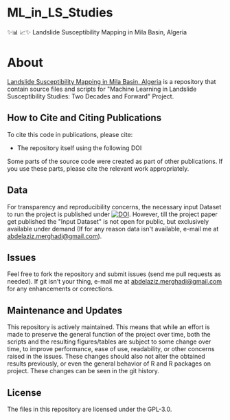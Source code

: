 # ML_in_LS_Studies
:sparkles::bar_chart: :chart_with_upwards_trend::sparkles:  Landslide Susceptibility Mapping in Mila Basin, Algeria




# About

[Landslide Susceptibility Mapping in Mila Basin, Algeria](https://github.com/aminevsaziz/ML_in_LS_Studies) is a repository that contain source files and scripts for "Machine Learning in Landslide Susceptibility Studies: Two Decades and Forward" Project.

## How to Cite and Citing Publications

To cite this code in publications, please cite:

- The repository itself using the following DOI 

Some parts of the source code were created as part of other publications. If you use these parts, please cite the relevant work appropriately.

## Data

For transparency and reproducibility concerns, the necessary input Dataset to run the project is published under [![DOI](https://zenodo.org/badge/DOI/10.5281/zenodo.998958.svg)](https://doi.org/10.5281/zenodo.998958). However, till the project paper get published the "Input Dataset" is not open for public, but exclusively available under demand (If for any reason data isn't available, e-mail me at [abdelaziz.merghadi@gmail.com](abdelaziz.merghadi@gmail.com)).



## Issues

Feel free to fork the repository and submit issues (send me pull requests as needed). If git isn't your thing, e-mail me at [abdelaziz.merghadi@gmail.com](abdelaziz.merghadi@gmail.com) for any enhancements or corrections.



## Maintenance and Updates

This repository is actively maintained. This means that while an effort is made to preserve the general function of the project over time, both the scripts and the resulting figures/tables are subject to some change over time, to improve performance, ease of use, readability, or other concerns raised in the issues. These changes should also not alter the obtained results previously, or even the general behavior of R and R packages on project. These changes can be seen in the git history.



## License

The files in this repository are licensed under the GPL-3.0.
